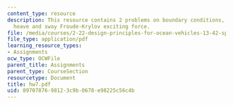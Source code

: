 ```yaml
---
content_type: resource
description: This resource contains 2 problems on boundary conditions, wave potential,
  heave and sway Froude-Krylov exciting force.
file: /media/courses/2-22-design-principles-for-ocean-vehicles-13-42-spring-2005/8970787698123c9b0678e98225c56c4b_hw7.pdf
file_type: application/pdf
learning_resource_types:
- Assignments
ocw_type: OCWFile
parent_title: Assignments
parent_type: CourseSection
resourcetype: Document
title: hw7.pdf
uid: 89707876-9812-3c9b-0678-e98225c56c4b
---
```


